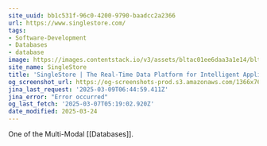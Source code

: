 ```yaml
---
site_uuid: bb1c531f-96c0-4200-9790-baadcc2a2366
url: https://www.singlestore.com/
tags:
- Software-Development
- Databases
- database
image: https://images.contentstack.io/v3/assets/bltac01ee6daa3a1e14/blt65460a223657f85f/661047721952f027eefc0104/img_primary_opengraph_(1).png
site_name: SingleStore
title: 'SingleStore | The Real-Time Data Platform for Intelligent Applications'
og_screenshot_url: https://og-screenshots-prod.s3.amazonaws.com/1366x768/80/false/2d238e31187dd06a0fbe1c477af1007f580d954c638cd97a64e11f4e2271d69b.jpeg
jina_last_request: '2025-03-09T06:44:59.411Z'
jina_error: "Error occurred"
og_last_fetch: '2025-03-07T05:19:02.920Z'
date_modified: 2025-03-24
---
```



One of the Multi-Modal [[Databases]].

